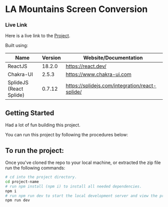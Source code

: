 # LA Mountains Screen Conversion

### Live Link

Here is a live link to the [Project](https://la-mountains-lime.vercel.app/).

Built using:

| Name                    | Version | Website/Documentation                          |
| ----------------------- | ------- | ---------------------------------------------- |
| ReactJS                 | 18.2.0  | https://react.dev/                             |
| Chakra-UI               | 2.5.3   | https://www.chakra-ui.com                      |
| SplideJS (React Splide) | 0.7.12  | https://splidejs.com/integration/react-splide/ |

## Getting Started

Had a lot of fun building this project.

You can run this project by following the procedures below:

## To run the project:

Once you've cloned the repo to your local machine, or extracted the zip file run the following commands:

```bash
# cd into the project directory.
cd project-name
# run npm install (npm i) to install all needed dependencies.
npm i
# run npm run dev to start the local development server and view the project.
npm run dev
```
